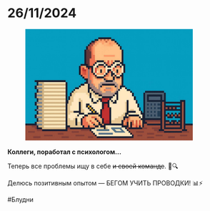 # 26/11/2024

<div align="left"><figure><img src="../../../assets/img/photo_2025-10-02_14-44-14.jpg" alt="" width="375"><figcaption></figcaption></figure></div>

**Коллеги, поработал с психологом...**

Теперь все проблемы ищу в себе ~~и своей команде~~. 👀🔍

Делюсь позитивным опытом — БЕГОМ УЧИТЬ ПРОВОДКИ! 📊⚡️

\#Блудни
